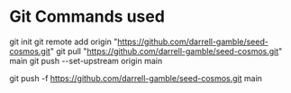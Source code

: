 # Git Commands used
git init
git remote add origin "https://github.com/darrell-gamble/seed-cosmos.git"
git pull "https://github.com/darrell-gamble/seed-cosmos.git" main
git push --set-upstream origin main

<!-- To force local changes on remote branch: -->
git push -f https://github.com/darrell-gamble/seed-cosmos.git main